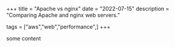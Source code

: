 +++
title = "Apache vs nginx"
date = "2022-07-15"
description = "Comparing Apache and nginx web servers."

tags = ["aws","web","performance",]
+++

some content